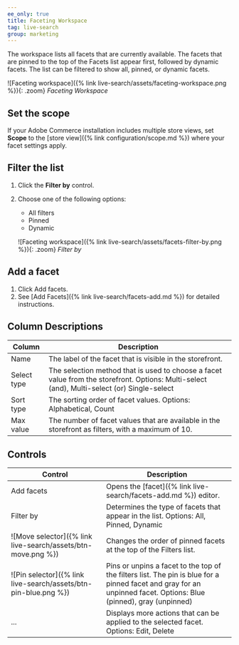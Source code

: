 ```yaml
---
ee_only: true
title: Faceting Workspace
tag: live-search
group: marketing
---
```


The workspace lists all facets that are currently available. The facets that are pinned to the top of the Facets list appear first, followed by dynamic facets. The list can be filtered to show all, pinned, or dynamic facets.

![Faceting workspace]({% link live-search/assets/faceting-workspace.png %}){: .zoom}
_Faceting Workspace_

## Set the scope

If your Adobe Commerce installation includes multiple store views, set **Scope** to the [store view]({% link configuration/scope.md %}) where your facet settings apply.

## Filter the list

1. Click the **Filter by** control.
1. Choose one of the following options:

   - All filters
   - Pinned
   - Dynamic

   ![Faceting workspace]({% link live-search/assets/facets-filter-by.png %}){: .zoom}
   _Filter by_

## Add a facet

1. Click <span class="btn">Add facets</span>.
1. See [Add Facets]({% link live-search/facets-add.md %}) for detailed instructions.

## Column Descriptions

|Column |Description |
|--- |--- |
|Name |The label of the facet that is visible in the storefront. |
|Select type | The selection method that is used to choose a facet value from the storefront. Options: Multi-select (and), Multi-select (or) Single-select |
|Sort type |The sorting order of facet values. Options: Alphabetical, Count |
|Max value |The number of facet values that are available in the storefront as filters, with a maximum of 10. |

## Controls

|Control |Description |
|--- |--- |
|Add facets| Opens the [facet]({% link live-search/facets-add.md %}) editor.|
|Filter by |Determines the type of facets that appear in the list. Options: All, Pinned, Dynamic |
|![Move selector]({% link live-search/assets/btn-move.png %})|Changes the order of pinned facets at the top of the Filters list. |
|![Pin selector]({% link live-search/assets/btn-pin-blue.png %}) |Pins or unpins a facet to the top of the filters list. The pin is blue for a pinned facet and gray for an unpinned facet. Options: Blue (pinned), gray (unpinned)|
|...|Displays more actions that can be applied to the selected facet. Options: Edit, Delete |
